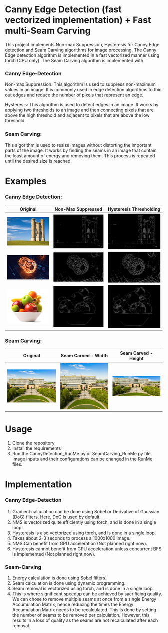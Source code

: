 # Canny Edge Detection (fast vectorized implementation) + Fast multi-Seam Carving

This project implements Non-max Suppression, Hysteresis for Canny Edge detection and Seam Carving algorithms for image processing. The Canny Edge detection algorithm is implemented in a fast vectorized manner using torch (CPU only). The Seam Carving algorithm is implemented with

### Canny Edge-Detection

Non-max Suppression:
This algorithm is used to suppress non-maximum values in an image. It is commonly used in edge detection algorithms to thin out edges and reduce the number of pixels that represent an edge.

Hysteresis:
This algorithm is used to detect edges in an image. It works by applying two thresholds to an image and then connecting pixels that are above the high threshold and adjacent to pixels that are above the low threshold.

### Seam Carving:

This algorithm is used to resize images without distorting the important parts of the image. It works by finding the seams in an image that contain the least amount of energy and removing them. This process is repeated until the desired size is reached.

# Examples

### Canny Edge Detection:

|            Original             |          Non-Max Suppressed           |            Hysteresis Thresholding            |
| :-----------------------------: | :-----------------------------------: | :-------------------------------------------: |
|    ![OG](/Media/castle.jpg)     |    ![NMS](/Output/castle_NMS.jpg)     |    ![Hysteresis](/Output/castle_Hyst.jpg)     |
|     ![OG](/Media/core.jpg)      |     ![NMS](/Output/core_NMS.jpg)      |     ![Hysteresis](/Output/core_Hyst.jpg)      |
| ![OG](/Media/bowl-of-fruit.jpg) | ![NMS](/Output/bowl-of-fruit_NMS.jpg) | ![Hysteresis](/Output/bowl-of-fruit_Hyst.jpg) |

### Seam Carving:

|        Original        |        Seam Carved - Width         |       Seam Carved - Height        |
| :--------------------: | :--------------------------------: | :-------------------------------: |
| ![OG](/Media/York.jpg) | ![SC-X](/Output/York1200X1151.jpg) | ![SC-Y](/Output/York1728X720.jpg) |

# Usage

1. Clone the repository
2. Install the requirements
3. Run the CannyDetection_RunMe.py or SeamCarving_RunMe.py file. Image inputs and their configurations can be changed in the RunMe files.

# Implementation

### Canny Edge-Detection

1. Gradient calculation can be done using Sobel or Derivative of Gaussian (DoG) filters. Here, DoG is used by default.
2. NMS is vectorized quite efficiently using torch, and is done in a single loop.
3. Hysteresis is also vectorized using torch, and is done in a single loop.
4. Takes about 2-3 seconds to process a 1000x1000 image.
5. NMS Can benefit from GPU acceleration (Not planned right now).
6. Hysteresis cannot benefit from GPU acceleration unless concurrent BFS is implemented (Not planned right now).

### Seam-Carving

1. Energy calculation is done using Sobel filters.
2. Seam calculation is done using dynamic programming.
3. Seam removal is vectorized using torch, and is done in a single loop.
4. This is where significant speedup can be achieved by sacrificing quality. We can chose to remove multiple seams at once from a single Energy Accumulation Matrix, hence reducing the times the Energy Accumulation Matrix needs to be recalculated. This is done by setting the number of seams to be removed per calculation. However, this results in a loss of quality as the seams are not recalculated after each removal.
